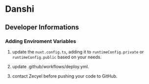 # Danshi

## Developer Informations

### Adding Enviroment Variables

1. update the `nuxt.config.ts`, adding it to `runtimeConfig.private` or `runtimeConfig.public` based on your needs.

2. update .github/workflows/deploy.yml.

3. contact Zecyel before pushing your code to GitHub.
